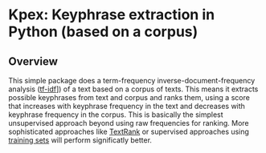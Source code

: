 Kpex: Keyphrase extraction in Python (based on a corpus)
=============================================================================

Overview
--------

This simple package does a term-frequency inverse-document-frequency analysis ([tf-idf](https://en.wikipedia.org/wiki/Tf%E2%80%93idf)])  of a text based on a corpus of texts. This means it extracts possible keyphrases from text and corpus and ranks them, using a score that increases with keyphrase frequency in the text and decreases with keyphrase frequency in the corpus. This is basically the simplest unsupervised approach beyond using raw frequencies for ranking. More sophisticated approaches like [TextRank](https://github.com/davidadamojr/TextRank) or supervised approaches using [training sets](https://github.com/snkim/AutomaticKeyphraseExtraction) will perform significatly better.
